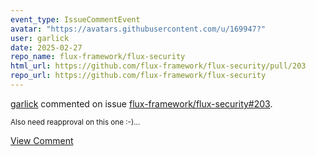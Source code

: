 ```yaml
---
event_type: IssueCommentEvent
avatar: "https://avatars.githubusercontent.com/u/169947?"
user: garlick
date: 2025-02-27
repo_name: flux-framework/flux-security
html_url: https://github.com/flux-framework/flux-security/pull/203
repo_url: https://github.com/flux-framework/flux-security
---
```


<a href='https://github.com/garlick' target='_blank'>garlick</a> commented on issue <a href='https://github.com/flux-framework/flux-security/pull/203' target='_blank'>flux-framework/flux-security#203</a>.

<small>Also need reapproval on this one :-)...</small>

<a href='https://github.com/flux-framework/flux-security/pull/203' target='_blank'>View Comment</a>